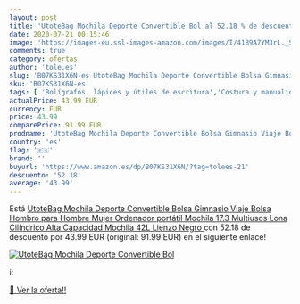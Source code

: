 ```yaml
---
layout: post
title: 'UtoteBag Mochila Deporte Convertible Bol al 52.18 % de descuento'
date: 2020-07-21 00:15:46
image: 'https://images-eu.ssl-images-amazon.com/images/I/4189A7YM3rL._SL400_.jpg'
comments: true
category: ofertas
author: 'tole.es'
slug: 'B07KS31X6N-es UtoteBag Mochila Deporte Convertible Bolsa Gimnasio Viaje...'
sku: 'B07KS31X6N-es'
tags: [ 'Bolígrafos, lápices y útiles de escritura','Costura y manualidades','Dibujo','Hogar y cocina','Lápices','Marcadores','Materiales de dibujo','Oficina y papelería','Portaminas','Rotuladores y subrayadores','Subrayadores','mochila', ]
actualPrice: 43.99 EUR
currency: EUR
price: 43.99
comparePrice: 91.99 EUR
prodname: 'UtoteBag Mochila Deporte Convertible Bolsa Gimnasio Viaje Bolsa Hombro para Hombre Mujer Ordenador portátil Mochila 17.3   Multiusos Lona Cilíndrico Alta Capacidad Mochila 42L Lienzo Negro '
country: 'es'
flag: '🇪🇸'
brand: ''
buyurl: 'https://www.amazon.es/dp/B07KS31X6N/?tag=tolees-21'
descuento: '52.18'
average: '43.99'
---
```


Está [UtoteBag Mochila Deporte Convertible Bolsa Gimnasio Viaje Bolsa Hombro para Hombre Mujer Ordenador portátil Mochila 17.3   Multiusos Lona Cilíndrico Alta Capacidad Mochila 42L Lienzo Negro ](https://www.amazon.es/dp/B07KS31X6N/?tag=tolees-21) con 52.18 de descuento por 43.99 EUR (original: 91.99 EUR) en el siguiente enlace!

[![UtoteBag Mochila Deporte Convertible Bol](https://images-eu.ssl-images-amazon.com/images/I/4189A7YM3rL._SL400_.jpg)](https://www.amazon.es/dp/B07KS31X6N/?tag=tolees-21)

ℹ️:


[🛒 Ver la oferta!!](https://www.amazon.es/dp/B07KS31X6N/?tag=tolees-21)
